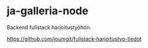 # ja-galleria-node
Backend fullstack harjoitustyöhön.

https://github.com/jounigit/fullstack-harjoitustyo-tiedot
